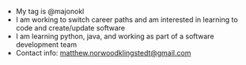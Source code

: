 - My tag is @majonokl
- I am working to switch career paths and am interested in learning to code and create/update software
- I am learning python, java, and working as part of a software development team
- Contact info: matthew.norwoodklingstedt@gmail.com

<!---
majonokl/majonokl is a special repository because its `README.md` (this file) appears on your GitHub profile.
You can click the Preview link to take a look at your changes.
--->

